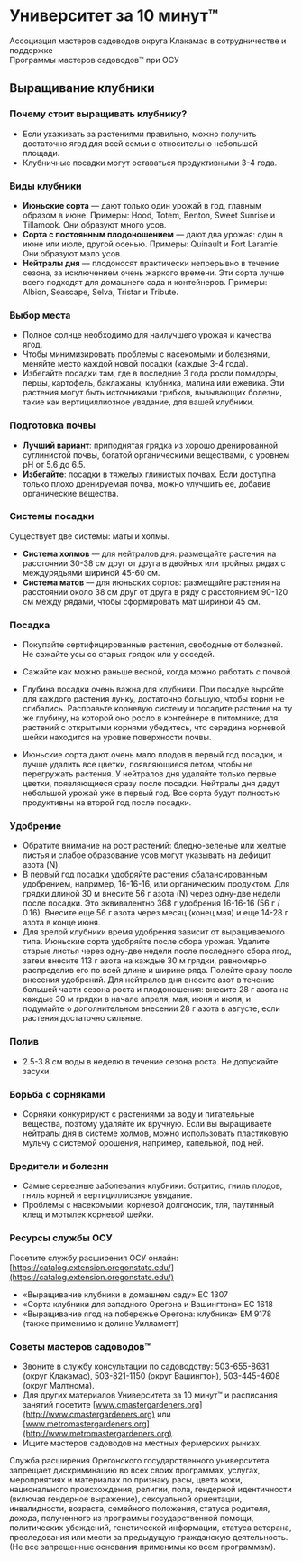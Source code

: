 # Университет за 10 минут™  
Ассоциация мастеров садоводов округа Клакамас в сотрудничестве и поддержке  
Программы мастеров садоводов™ при ОСУ  

## Выращивание клубники  

### Почему стоит выращивать клубнику?  
- Если ухаживать за растениями правильно, можно получить достаточно ягод для всей семьи с относительно небольшой площади.  
- Клубничные посадки могут оставаться продуктивными 3-4 года.  

### Виды клубники  
- **Июньские сорта** — дают только один урожай в год, главным образом в июне. Примеры: Hood, Totem, Benton, Sweet Sunrise и Tillamook. Они образуют много усов.  
- **Сорта с постоянным плодоношением** — дают два урожая: один в июне или июле, другой осенью. Примеры: Quinault и Fort Laramie. Они образуют мало усов.  
- **Нейтралы дня** — плодоносят практически непрерывно в течение сезона, за исключением очень жаркого времени. Эти сорта лучше всего подходят для домашнего сада и контейнеров. Примеры: Albion, Seascape, Selva, Tristar и Tribute.  

### Выбор места  
- Полное солнце необходимо для наилучшего урожая и качества ягод.  
- Чтобы минимизировать проблемы с насекомыми и болезнями, меняйте место каждой новой посадки (каждые 3-4 года).  
- Избегайте посадки там, где в последние 3 года росли помидоры, перцы, картофель, баклажаны, клубника, малина или ежевика. Эти растения могут быть источниками грибков, вызывающих болезни, такие как вертициллиозное увядание, для вашей клубники.  

### Подготовка почвы  
- **Лучший вариант**: приподнятая грядка из хорошо дренированной суглинистой почвы, богатой органическими веществами, с уровнем pH от 5.6 до 6.5.  
- **Избегайте**: посадки в тяжелых глинистых почвах. Если доступна только плохо дренируемая почва, можно улучшить ее, добавив органические вещества.  

### Системы посадки  
Существует две системы: маты и холмы.  
- **Система холмов** — для нейтралов дня: размещайте растения на расстоянии 30-38 см друг от друга в двойных или тройных рядах с междурядьями шириной 45-60 см.  
- **Система матов** — для июньских сортов: размещайте растения на расстоянии около 38 см друг от друга в ряду с расстоянием 90-120 см между рядами, чтобы сформировать мат шириной 45 см.  

### Посадка  
- Покупайте сертифицированные растения, свободные от болезней. Не сажайте усы со старых грядок или у соседей.  
- Сажайте как можно раньше весной, когда можно работать с почвой.  
- Глубина посадки очень важна для клубники. При посадке выройте для каждого растения лунку, достаточно большую, чтобы корни не сгибались. Расправьте корневую систему и посадите растение на ту же глубину, на которой оно росло в контейнере в питомнике; для растений с открытыми корнями убедитесь, что середина корневой шейки находится на уровне поверхности почвы.  

- Июньские сорта дают очень мало плодов в первый год посадки, и лучше удалить все цветки, появляющиеся летом, чтобы не перегружать растения. У нейтралов дня удаляйте только первые цветки, появляющиеся сразу после посадки. Нейтралы дня дадут небольшой урожай уже в первый год. Все сорта будут полностью продуктивны на второй год после посадки.  

### Удобрение  
- Обратите внимание на рост растений: бледно-зеленые или желтые листья и слабое образование усов могут указывать на дефицит азота (N).  
- В первый год посадки удобряйте растения сбалансированным удобрением, например, 16-16-16, или органическим продуктом. Для грядки длиной 30 м внесите 56 г азота (N) через одну-две недели после посадки. Это эквивалентно 368 г удобрения 16-16-16 (56 г / 0.16). Внесите еще 56 г азота через месяц (конец мая) и еще 14-28 г азота в конце июня.  
- Для зрелой клубники время удобрения зависит от выращиваемого типа. Июньские сорта удобряйте после сбора урожая. Удалите старые листья через одну-две недели после последнего сбора ягод, затем внесите 113 г азота на каждые 30 м грядки, равномерно распределив его по всей длине и ширине ряда. Полейте сразу после внесения удобрений. Для нейтралов дня вносите азот в течение большей части сезона роста и плодоношения: внесите 28 г азота на каждые 30 м грядки в начале апреля, мая, июня и июля, и подумайте о дополнительном внесении 28 г азота в августе, если растения достаточно сильные.  

### Полив  
- 2.5-3.8 см воды в неделю в течение сезона роста. Не допускайте засухи.  

### Борьба с сорняками  
- Сорняки конкурируют с растениями за воду и питательные вещества, поэтому удаляйте их вручную. Если вы выращиваете нейтралы дня в системе холмов, можно использовать пластиковую мульчу с системой орошения, например, капельной, под ней.  

### Вредители и болезни  
- Самые серьезные заболевания клубники: ботритис, гниль плодов, гниль корней и вертициллиозное увядание.  
- Проблемы с насекомыми: корневой долгоносик, тля, паутинный клещ и мотылек корневой шейки.  

### Ресурсы службы ОСУ  
Посетите службу расширения ОСУ онлайн: [https://catalog.extension.oregonstate.edu/](https://catalog.extension.oregonstate.edu/)  
- «Выращивание клубники в домашнем саду» EC 1307  
- «Сорта клубники для западного Орегона и Вашингтона» EC 1618  
- «Выращивание ягод на побережье Орегона: клубника» EM 9178 (также применимо к долине Уилламетт)  

### Советы мастеров садоводов™  
- Звоните в службу консультации по садоводству: 503-655-8631 (округ Клакамас), 503-821-1150 (округ Вашингтон), 503-445-4608 (округ Малтнома).  
- Для других материалов Университета за 10 минут™ и расписания занятий посетите [www.cmastergardeners.org](http://www.cmastergardeners.org) или [www.metromastergardeners.org](http://www.metromastergardeners.org).  
- Ищите мастеров садоводов на местных фермерских рынках.  

Служба расширения Орегонского государственного университета запрещает дискриминацию во всех своих программах, услугах, мероприятиях и материалах по признаку расы, цвета кожи, национального происхождения, религии, пола, гендерной идентичности (включая гендерное выражение), сексуальной ориентации, инвалидности, возраста, семейного положения, статуса родителя, дохода, полученного из программы государственной помощи, политических убеждений, генетической информации, статуса ветерана, преследования или мести за предыдущую гражданскую деятельность. (Не все запрещенные основания применимы ко всем программам).